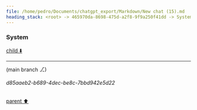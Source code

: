 ```yaml
---
file: /home/pedro/Documents/chatgpt_export/Markdown/New chat (15).md
heading_stack: <root> -> 465970da-8698-475d-a2f8-9f9a250f41dd -> System
---
```

### System

[child ⬇️](#d85aaeb2-b689-4dec-be8c-7bbd942e5d22)

---

(main branch ⎇)
###### d85aaeb2-b689-4dec-be8c-7bbd942e5d22
[parent ⬆️](#465970da-8698-475d-a2f8-9f9a250f41dd)
